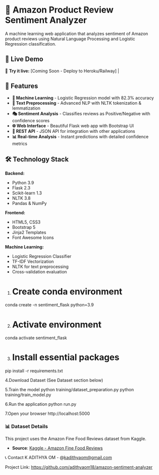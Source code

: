 # 🎯 Amazon Product Review Sentiment Analyzer

A machine learning web application that analyzes sentiment of Amazon product reviews using Natural Language Processing and Logistic Regression classification.

## 🌟 Live Demo

🚀 **Try it live:** [Coming Soon - Deploy to Heroku/Railway]
|
## 🎯 Features

- **🤖 Machine Learning** - Logistic Regression model with 82.3% accuracy
- **📝 Text Preprocessing** - Advanced NLP with NLTK tokenization & lemmatization
- **🎭 Sentiment Analysis** - Classifies reviews as Positive/Negative with confidence scores
- **🌐 Web Interface** - Beautiful Flask web app with Bootstrap UI
- **🔗 REST API** - JSON API for integration with other applications
- **📊 Real-time Analysis** - Instant predictions with detailed confidence metrics

## 🛠️ Technology Stack

**Backend:**
- Python 3.9
- Flask 2.3
- Scikit-learn 1.3
- NLTK 3.8
- Pandas & NumPy

**Frontend:**
- HTML5, CSS3
- Bootstrap 5
- Jinja2 Templates
- Font Awesome Icons

**Machine Learning:**
- Logistic Regression Classifier
- TF-IDF Vectorization
- NLTK for text preprocessing
- Cross-validation evaluation



1. # Create conda environment
conda create -n sentiment_flask python=3.9

2. # Activate environment
conda activate sentiment_flask

3. # Install essential packages
pip install -r requirements.txt

4.Download Dataset (See Dataset section below)

5.Train the model
python training/dataset_preparation.py
python training/train_model.py

6.Run the application
python run.py

7.Open your browser
http://localhost:5000



### 📊 Dataset Details
This project uses the Amazon Fine Food Reviews dataset from Kaggle.

- **Source**: [Kaggle - Amazon Fine Food Reviews](https://www.kaggle.com/datasets/snap/amazon-fine-food-reviews)

📞 Contact
K ADITHYA OM - @kadithyaom@gmail.com

Project Link: https://github.com/adithyaom18/amazon-sentiment-analyzer